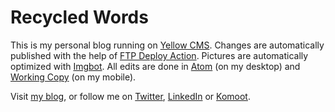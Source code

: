 # Recycled Words
This is my personal blog running on [Yellow CMS](https://github.com/datenstrom/yellow). Changes are automatically published with the help of [FTP Deploy Action](https://github.com/SamKirkland/FTP-Deploy-Action). Pictures are automatically optimized with [Imgbot](https://imgbot.net/). All edits are done in [Atom](https://atom.io/) (on my desktop) and [Working Copy](https://workingcopyapp.com/) (on my mobile).

Visit [my blog](https://gaehn.org), or follow me on [Twitter](https://twitter.com/flschr), [LinkedIn](https://www.linkedin.com/in/flschr) or [Komoot](https://www.komoot.de/user/848543125284).

